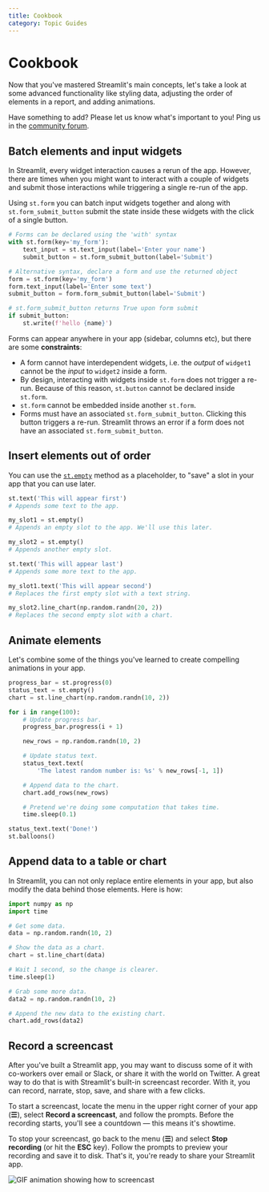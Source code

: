 ```yaml
---
title: Cookbook
category: Topic Guides
---
```


# Cookbook

Now that you've mastered Streamlit's main concepts, let's take a look at some
advanced functionality like styling data, adjusting the order of elements in a
report, and adding animations.

<Note>

Have something to add? Please let us know what's important to you!
Ping us in the [community forum](https://discuss.streamlit.io).

</Note>

## Batch elements and input widgets

In Streamlit, every widget interaction causes a rerun of the app. However,
there are times when you might want to interact with a couple of widgets and
submit those interactions while triggering a single re-run of the app.

Using `st.form` you can batch input widgets together and along with
`st.form_submit_button` submit the state inside these widgets with the click
of a single button.

```python
# Forms can be declared using the 'with' syntax
with st.form(key='my_form'):
    text_input = st.text_input(label='Enter your name')
    submit_button = st.form_submit_button(label='Submit')
```

```python
# Alternative syntax, declare a form and use the returned object
form = st.form(key='my_form')
form.text_input(label='Enter some text')
submit_button = form.form_submit_button(label='Submit')
```

```python
# st.form_submit_button returns True upon form submit
if submit_button:
    st.write(f'hello {name}')
```

Forms can appear anywhere in your app (sidebar, columns etc), but there are
some **constraints**:

- A form cannot have interdependent widgets, i.e. the _output_ of `widget1` cannot
  be the _input_ to `widget2` inside a form.
- By design, interacting with widgets inside `st.form` does not trigger
  a re-run. Because of this reason, `st.button` cannot be declared inside `st.form`.
- `st.form` cannot be embedded inside another `st.form`.
- Forms must have an associated `st.form_submit_button`. Clicking this button
  triggers a re-run. Streamlit throws an error if a form does not have an
  associated `st.form_submit_button`.

## Insert elements out of order

You can use the [`st.empty`](api.html#streamlit.empty) method as a placeholder,
to "save" a slot in your app that you can use later.

```python
st.text('This will appear first')
# Appends some text to the app.

my_slot1 = st.empty()
# Appends an empty slot to the app. We'll use this later.

my_slot2 = st.empty()
# Appends another empty slot.

st.text('This will appear last')
# Appends some more text to the app.

my_slot1.text('This will appear second')
# Replaces the first empty slot with a text string.

my_slot2.line_chart(np.random.randn(20, 2))
# Replaces the second empty slot with a chart.
```

## Animate elements

Let's combine some of the things you've learned to create compelling
animations in your app.

```python
progress_bar = st.progress(0)
status_text = st.empty()
chart = st.line_chart(np.random.randn(10, 2))

for i in range(100):
    # Update progress bar.
    progress_bar.progress(i + 1)

    new_rows = np.random.randn(10, 2)

    # Update status text.
    status_text.text(
        'The latest random number is: %s' % new_rows[-1, 1])

    # Append data to the chart.
    chart.add_rows(new_rows)

    # Pretend we're doing some computation that takes time.
    time.sleep(0.1)

status_text.text('Done!')
st.balloons()
```

## Append data to a table or chart

In Streamlit, you can not only replace entire elements in your app, but also
modify the data behind those elements. Here is how:

```python
import numpy as np
import time

# Get some data.
data = np.random.randn(10, 2)

# Show the data as a chart.
chart = st.line_chart(data)

# Wait 1 second, so the change is clearer.
time.sleep(1)

# Grab some more data.
data2 = np.random.randn(10, 2)

# Append the new data to the existing chart.
chart.add_rows(data2)
```

## Record a screencast

After you've built a Streamlit app, you may want to discuss some of it with co-workers over email or Slack, or share it with the world on Twitter. A great way to do that is with Streamlit's built-in screencast recorder. With it, you can record, narrate, stop, save, and share with a few clicks.

To start a screencast, locate the menu in the upper right corner of your app (**☰**), select **Record a screencast**, and follow the prompts. Before the recording starts, you'll see a countdown — this means it's showtime.

To stop your screencast, go back to the menu (**☰**) and select **Stop recording** (or hit the **ESC** key). Follow the prompts to preview your recording and save it to disk. That's it, you're ready to share your Streamlit app.

![GIF animation showing how to screencast](/images/screenshare.gif)

